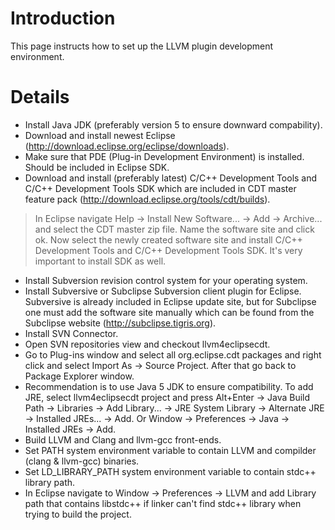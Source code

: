 # Introduction #

This page instructs how to set up the LLVM plugin development environment.

# Details #

  * Install Java JDK (preferably version 5 to ensure downward compability).
  * Download and install newest Eclipse (http://download.eclipse.org/eclipse/downloads).
  * Make sure that PDE (Plug-in Development Environment) is installed. Should be included in Eclipse SDK.
  * Download and install (preferably latest) C/C++ Development Tools and C/C++ Development Tools SDK which are included in CDT master feature pack (http://download.eclipse.org/tools/cdt/builds).
> In Eclipse navigate Help -> Install New Software... -> Add -> Archive... and select the CDT master zip file. Name the software site and click ok. Now select the newly created software site and install C/C++ Development Tools and C/C++ Development Tools SDK. It's very important to install SDK as well.
  * Install Subversion revision control system for your operating system.
  * Install Subversive or Subclipse Subversion client plugin for Eclipse. Subversive is already included in Eclipse update site, but for Subclipse one must add the software site manually which can be found from the Subclipse website (http://subclipse.tigris.org).
  * Install SVN Connector.
  * Open SVN repositories view and checkout llvm4eclipsecdt.
  * Go to Plug-ins window and select all org.eclipse.cdt packages and right click and select Import As -> Source Project. After that go back to Package Explorer window.
  * Recommendation is to use Java 5 JDK to ensure compatibility. To add JRE, select llvm4eclipsecdt project and press Alt+Enter -> Java Build Path -> Libraries -> Add Library... -> JRE System Library -> Alternate JRE -> Installed JREs... -> Add. Or Window -> Preferences -> Java -> Installed JREs -> Add.
  * Build LLVM and Clang and llvm-gcc front-ends.
  * Set PATH system environment variable to contain LLVM and compilder (clang & llvm-gcc) binaries.
  * Set LD\_LIBRARY\_PATH system environment variable to contain stdc++ library path.
  * In Eclipse navigate to Window -> Preferences -> LLVM and add Library path that contains libstdc++ if linker can't find stdc++ library when trying to build the project.
